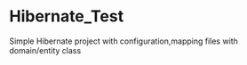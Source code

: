 # Hibernate_Test
Simple Hibernate project with configuration,mapping files with domain/entity class
